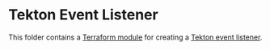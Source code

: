 # Tekton Event Listener

This folder contains a [Terraform module](https://www.terraform.io/docs/language/modules/index.html) for creating a [Tekton event listener](https://tekton.dev/docs/triggers/eventlisteners/).
